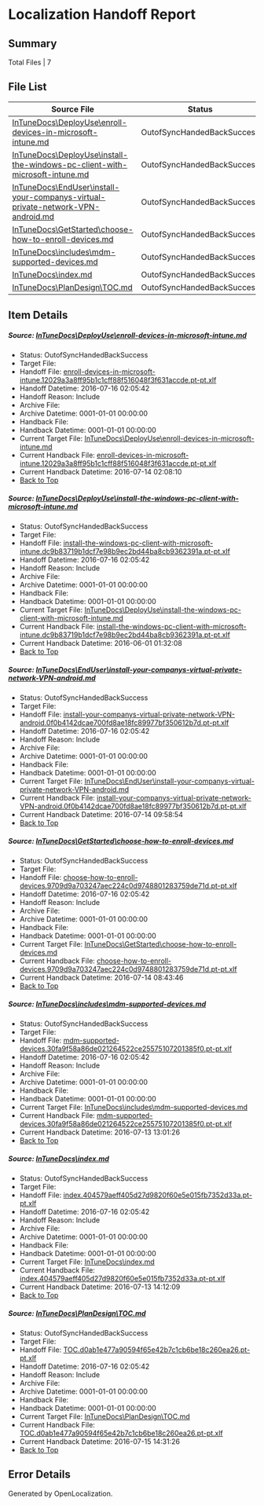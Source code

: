 # <a name='report-top'></a> Localization Handoff Report

## Summary
 Total Files | 7

## File List
 Source File | Status | Details 
 ----------- | ------ | ------- 
 [InTuneDocs\DeployUse\enroll-devices-in-microsoft-intune.md](https://github.com/Microsoft/IntuneDocs-pr/blob/db04029e18f643023ea7b366a38b9a7caf4d11ca/InTuneDocs/DeployUse/enroll-devices-in-microsoft-intune.md) | OutofSyncHandedBackSuccess | [Details](#91655bf788c77db6593ed3fa708e7d8cc15995bd39)
 [InTuneDocs\DeployUse\install-the-windows-pc-client-with-microsoft-intune.md](https://github.com/Microsoft/IntuneDocs-pr/blob/db04029e18f643023ea7b366a38b9a7caf4d11ca/InTuneDocs/DeployUse/install-the-windows-pc-client-with-microsoft-intune.md) | OutofSyncHandedBackSuccess | [Details](#054d10cf20d70c72ef1e1c1dcc6ad2cef26c604752)
 [InTuneDocs\EndUser\install-your-companys-virtual-private-network-VPN-android.md](https://github.com/Microsoft/IntuneDocs-pr/blob/d1206cd49e92618eef79f35885b3e8be08e03925/InTuneDocs/EndUser/install-your-companys-virtual-private-network-VPN-android.md) | OutofSyncHandedBackSuccess | [Details](#f1142352307bc4603c2a7e563561415a484d3d36306)
 [InTuneDocs\GetStarted\choose-how-to-enroll-devices.md](https://github.com/Microsoft/IntuneDocs-pr/blob/d1206cd49e92618eef79f35885b3e8be08e03925/InTuneDocs/GetStarted/choose-how-to-enroll-devices.md) | OutofSyncHandedBackSuccess | [Details](#2126dc2647e2ec7a09971ef86b00439f2b59c36b493)
 [InTuneDocs\includes\mdm-supported-devices.md](https://github.com/Microsoft/IntuneDocs-pr/blob/6da599897bbe08f583a996f5bda2493ad3a5594a/InTuneDocs/includes/mdm-supported-devices.md) | OutofSyncHandedBackSuccess | [Details](#01050a00980bfcd18a28fe1c1637eb2c81d52ffc605)
 [InTuneDocs\index.md](https://github.com/Microsoft/IntuneDocs-pr/blob/c200c191168a8c5ae9382d62b3a25e9cfd1db3ac/InTuneDocs/index.md) | OutofSyncHandedBackSuccess | [Details](#5861856d91a439919f28fca3d0b4d797ab6cbd3f653)
 [InTuneDocs\PlanDesign\TOC.md](https://github.com/Microsoft/IntuneDocs-pr/blob/d1206cd49e92618eef79f35885b3e8be08e03925/InTuneDocs/PlanDesign/TOC.md) | OutofSyncHandedBackSuccess | [Details](#0ff97c66ad91278cd4bf52267c792fb9c6ad64661144)

## Item Details
##### <a name='91655bf788c77db6593ed3fa708e7d8cc15995bd39'></a> Source: [InTuneDocs\DeployUse\enroll-devices-in-microsoft-intune.md](https://github.com/Microsoft/IntuneDocs-pr/blob/db04029e18f643023ea7b366a38b9a7caf4d11ca/InTuneDocs/DeployUse/enroll-devices-in-microsoft-intune.md)
* Status: OutofSyncHandedBackSuccess
* Target File: 
* Handoff File: [enroll-devices-in-microsoft-intune.12029a3a8ff95b1c1cff88f516048f3f631accde.pt-pt.xlf](https://github.com/Microsoft/EM.handoff/blob/c5539d7766d64e690e30781db799e9749a83e65c/ol-handoff/Microsoft/IntuneDocs-pr.pt-pt/master/enroll-devices-in-microsoft-intune.12029a3a8ff95b1c1cff88f516048f3f631accde.pt-pt.xlf)
* Handoff Datetime: 2016-07-16 02:05:42
* Handoff Reason: Include
* Archive File: 
* Archive Datetime: 0001-01-01 00:00:00
* Handback File: 
* Handback Datetime: 0001-01-01 00:00:00
* Current Target File: [InTuneDocs\DeployUse\enroll-devices-in-microsoft-intune.md](https://github.com/Microsoft/IntuneDocs-pr.pt-pt/blob/121d3f956132f9b67a854587b824f9f07a998032/InTuneDocs/DeployUse/enroll-devices-in-microsoft-intune.md)
* Current Handback File: [enroll-devices-in-microsoft-intune.12029a3a8ff95b1c1cff88f516048f3f631accde.pt-pt.xlf](https://github.com/Microsoft/EM.handback/blob/9573a53d367b7b71d928f89bfc43f85e7b5f0c1c/ol-handback/Microsoft/IntuneDocs-pr.pt-pt/master/enroll-devices-in-microsoft-intune.12029a3a8ff95b1c1cff88f516048f3f631accde.pt-pt.xlf)
* Current Handback Datetime: 2016-07-14 02:08:10
* [Back to Top](#report-top)

##### <a name='054d10cf20d70c72ef1e1c1dcc6ad2cef26c604752'></a> Source: [InTuneDocs\DeployUse\install-the-windows-pc-client-with-microsoft-intune.md](https://github.com/Microsoft/IntuneDocs-pr/blob/db04029e18f643023ea7b366a38b9a7caf4d11ca/InTuneDocs/DeployUse/install-the-windows-pc-client-with-microsoft-intune.md)
* Status: OutofSyncHandedBackSuccess
* Target File: 
* Handoff File: [install-the-windows-pc-client-with-microsoft-intune.dc9b83719b1dcf7e98b9ec2bd44ba8cb9362391a.pt-pt.xlf](https://github.com/Microsoft/EM.handoff/blob/c5539d7766d64e690e30781db799e9749a83e65c/ol-handoff/Microsoft/IntuneDocs-pr.pt-pt/master/install-the-windows-pc-client-with-microsoft-intune.dc9b83719b1dcf7e98b9ec2bd44ba8cb9362391a.pt-pt.xlf)
* Handoff Datetime: 2016-07-16 02:05:42
* Handoff Reason: Include
* Archive File: 
* Archive Datetime: 0001-01-01 00:00:00
* Handback File: 
* Handback Datetime: 0001-01-01 00:00:00
* Current Target File: [InTuneDocs\DeployUse\install-the-windows-pc-client-with-microsoft-intune.md](https://github.com/Microsoft/IntuneDocs-pr.pt-pt/blob/95e50c1da725cf4db0fb22a62f1eaf90fe898e97/InTuneDocs/DeployUse/install-the-windows-pc-client-with-microsoft-intune.md)
* Current Handback File: [install-the-windows-pc-client-with-microsoft-intune.dc9b83719b1dcf7e98b9ec2bd44ba8cb9362391a.pt-pt.xlf](https://github.com/Microsoft/EM.handback/blob/99ad645970dfa657dec9ecda0c6c057e2b58c28f/ol-handback/Microsoft/IntuneDocs-pr.pt-pt/master/install-the-windows-pc-client-with-microsoft-intune.dc9b83719b1dcf7e98b9ec2bd44ba8cb9362391a.pt-pt.xlf)
* Current Handback Datetime: 2016-06-01 01:32:08
* [Back to Top](#report-top)

##### <a name='f1142352307bc4603c2a7e563561415a484d3d36306'></a> Source: [InTuneDocs\EndUser\install-your-companys-virtual-private-network-VPN-android.md](https://github.com/Microsoft/IntuneDocs-pr/blob/d1206cd49e92618eef79f35885b3e8be08e03925/InTuneDocs/EndUser/install-your-companys-virtual-private-network-VPN-android.md)
* Status: OutofSyncHandedBackSuccess
* Target File: 
* Handoff File: [install-your-companys-virtual-private-network-VPN-android.0f0b4142dcae700fd8ae18fc89977bf350612b7d.pt-pt.xlf](https://github.com/Microsoft/EM.handoff/blob/c5539d7766d64e690e30781db799e9749a83e65c/ol-handoff/Microsoft/IntuneDocs-pr.pt-pt/master/install-your-companys-virtual-private-network-VPN-android.0f0b4142dcae700fd8ae18fc89977bf350612b7d.pt-pt.xlf)
* Handoff Datetime: 2016-07-16 02:05:42
* Handoff Reason: Include
* Archive File: 
* Archive Datetime: 0001-01-01 00:00:00
* Handback File: 
* Handback Datetime: 0001-01-01 00:00:00
* Current Target File: [InTuneDocs\EndUser\install-your-companys-virtual-private-network-VPN-android.md](https://github.com/Microsoft/IntuneDocs-pr.pt-pt/blob/b3c5a74a843fdb7070ddd1f427cc83fdf9ba6e93/InTuneDocs/EndUser/install-your-companys-virtual-private-network-VPN-android.md)
* Current Handback File: [install-your-companys-virtual-private-network-VPN-android.0f0b4142dcae700fd8ae18fc89977bf350612b7d.pt-pt.xlf](https://github.com/Microsoft/EM.handback/blob/4df6a44b7e93ba03a31784e28559345d250db477/ol-handback/Microsoft/IntuneDocs-pr.pt-pt/master/install-your-companys-virtual-private-network-VPN-android.0f0b4142dcae700fd8ae18fc89977bf350612b7d.pt-pt.xlf)
* Current Handback Datetime: 2016-07-14 09:58:54
* [Back to Top](#report-top)

##### <a name='2126dc2647e2ec7a09971ef86b00439f2b59c36b493'></a> Source: [InTuneDocs\GetStarted\choose-how-to-enroll-devices.md](https://github.com/Microsoft/IntuneDocs-pr/blob/d1206cd49e92618eef79f35885b3e8be08e03925/InTuneDocs/GetStarted/choose-how-to-enroll-devices.md)
* Status: OutofSyncHandedBackSuccess
* Target File: 
* Handoff File: [choose-how-to-enroll-devices.9709d9a703247aec224c0d9748801283759de71d.pt-pt.xlf](https://github.com/Microsoft/EM.handoff/blob/c5539d7766d64e690e30781db799e9749a83e65c/ol-handoff/Microsoft/IntuneDocs-pr.pt-pt/master/choose-how-to-enroll-devices.9709d9a703247aec224c0d9748801283759de71d.pt-pt.xlf)
* Handoff Datetime: 2016-07-16 02:05:42
* Handoff Reason: Include
* Archive File: 
* Archive Datetime: 0001-01-01 00:00:00
* Handback File: 
* Handback Datetime: 0001-01-01 00:00:00
* Current Target File: [InTuneDocs\GetStarted\choose-how-to-enroll-devices.md](https://github.com/Microsoft/IntuneDocs-pr.pt-pt/blob/736d9b6499c650789a071c8a3c0b2a989bdcbfca/InTuneDocs/GetStarted/choose-how-to-enroll-devices.md)
* Current Handback File: [choose-how-to-enroll-devices.9709d9a703247aec224c0d9748801283759de71d.pt-pt.xlf](https://github.com/Microsoft/EM.handback/blob/7764681bb30316874dd3787412d722a09b9e4547/ol-handback/Microsoft/IntuneDocs-pr.pt-pt/master/choose-how-to-enroll-devices.9709d9a703247aec224c0d9748801283759de71d.pt-pt.xlf)
* Current Handback Datetime: 2016-07-14 08:43:46
* [Back to Top](#report-top)

##### <a name='01050a00980bfcd18a28fe1c1637eb2c81d52ffc605'></a> Source: [InTuneDocs\includes\mdm-supported-devices.md](https://github.com/Microsoft/IntuneDocs-pr/blob/6da599897bbe08f583a996f5bda2493ad3a5594a/InTuneDocs/includes/mdm-supported-devices.md)
* Status: OutofSyncHandedBackSuccess
* Target File: 
* Handoff File: [mdm-supported-devices.30fa9f58a86de021264522ce25575107201385f0.pt-pt.xlf](https://github.com/Microsoft/EM.handoff/blob/c5539d7766d64e690e30781db799e9749a83e65c/ol-handoff/Microsoft/IntuneDocs-pr.pt-pt/master/mdm-supported-devices.30fa9f58a86de021264522ce25575107201385f0.pt-pt.xlf)
* Handoff Datetime: 2016-07-16 02:05:42
* Handoff Reason: Include
* Archive File: 
* Archive Datetime: 0001-01-01 00:00:00
* Handback File: 
* Handback Datetime: 0001-01-01 00:00:00
* Current Target File: [InTuneDocs\includes\mdm-supported-devices.md](https://github.com/Microsoft/IntuneDocs-pr.pt-pt/blob/c1b05507655a86778ef656164a2017c05827ca58/InTuneDocs/includes/mdm-supported-devices.md)
* Current Handback File: [mdm-supported-devices.30fa9f58a86de021264522ce25575107201385f0.pt-pt.xlf](https://github.com/Microsoft/EM.handback/blob/f53f49d6cade6c642620946d1c7118f94e24244b/ol-handback/Microsoft/IntuneDocs-pr.pt-pt/master/mdm-supported-devices.30fa9f58a86de021264522ce25575107201385f0.pt-pt.xlf)
* Current Handback Datetime: 2016-07-13 13:01:26
* [Back to Top](#report-top)

##### <a name='5861856d91a439919f28fca3d0b4d797ab6cbd3f653'></a> Source: [InTuneDocs\index.md](https://github.com/Microsoft/IntuneDocs-pr/blob/c200c191168a8c5ae9382d62b3a25e9cfd1db3ac/InTuneDocs/index.md)
* Status: OutofSyncHandedBackSuccess
* Target File: 
* Handoff File: [index.404579aeff405d27d9820f60e5e015fb7352d33a.pt-pt.xlf](https://github.com/Microsoft/EM.handoff/blob/c5539d7766d64e690e30781db799e9749a83e65c/ol-handoff/Microsoft/IntuneDocs-pr.pt-pt/master/index.404579aeff405d27d9820f60e5e015fb7352d33a.pt-pt.xlf)
* Handoff Datetime: 2016-07-16 02:05:42
* Handoff Reason: Include
* Archive File: 
* Archive Datetime: 0001-01-01 00:00:00
* Handback File: 
* Handback Datetime: 0001-01-01 00:00:00
* Current Target File: [InTuneDocs\index.md](https://github.com/Microsoft/IntuneDocs-pr.pt-pt/blob/19f59560825d739ea1f3fe477a15dbe46f1f383a/InTuneDocs/index.md)
* Current Handback File: [index.404579aeff405d27d9820f60e5e015fb7352d33a.pt-pt.xlf](https://github.com/Microsoft/EM.handback/blob/5cbdb1696fb96999a200bbc086284eaae294c4b0/ol-handback/Microsoft/IntuneDocs-pr.pt-pt/master/index.404579aeff405d27d9820f60e5e015fb7352d33a.pt-pt.xlf)
* Current Handback Datetime: 2016-07-13 14:12:09
* [Back to Top](#report-top)

##### <a name='0ff97c66ad91278cd4bf52267c792fb9c6ad64661144'></a> Source: [InTuneDocs\PlanDesign\TOC.md](https://github.com/Microsoft/IntuneDocs-pr/blob/d1206cd49e92618eef79f35885b3e8be08e03925/InTuneDocs/PlanDesign/TOC.md)
* Status: OutofSyncHandedBackSuccess
* Target File: 
* Handoff File: [TOC.d0ab1e477a90594f65e42b7c1cb6be18c260ea26.pt-pt.xlf](https://github.com/Microsoft/EM.handoff/blob/c5539d7766d64e690e30781db799e9749a83e65c/ol-handoff/Microsoft/IntuneDocs-pr.pt-pt/master/TOC.d0ab1e477a90594f65e42b7c1cb6be18c260ea26.pt-pt.xlf)
* Handoff Datetime: 2016-07-16 02:05:42
* Handoff Reason: Include
* Archive File: 
* Archive Datetime: 0001-01-01 00:00:00
* Handback File: 
* Handback Datetime: 0001-01-01 00:00:00
* Current Target File: [InTuneDocs\PlanDesign\TOC.md](https://github.com/Microsoft/IntuneDocs-pr.pt-pt/blob/40cae01c531c21d9055f301f2734e035e7a8b31a/InTuneDocs/PlanDesign/TOC.md)
* Current Handback File: [TOC.d0ab1e477a90594f65e42b7c1cb6be18c260ea26.pt-pt.xlf](https://github.com/Microsoft/EM.handback/blob/cfb6356a58d463a83dd81f3358bf39363b38f1dc/ol-handback/Microsoft/IntuneDocs-pr.pt-pt/master/TOC.d0ab1e477a90594f65e42b7c1cb6be18c260ea26.pt-pt.xlf)
* Current Handback Datetime: 2016-07-15 14:31:26
* [Back to Top](#report-top)


## Error Details

Generated by OpenLocalization.
